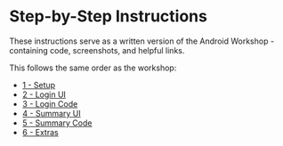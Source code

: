 #  Step-by-Step Instructions
These instructions serve as a written version of the Android Workshop - containing
code, screenshots, and helpful links.

This follows the same order as the workshop:
- [1 - Setup](1%20-%20Setup/README.md)
- [2 - Login UI](2%20-%20Login%20UI/README.md)
- [3 - Login Code](3%20-%20Login%20Code/README.md)
- [4 - Summary UI](4%20-%20Summary%20UI/README.md)
- [5 - Summary Code](5%20-%20Summary%20Code/README.md)
- [6 - Extras](6%20-%20Extras/README.md)
